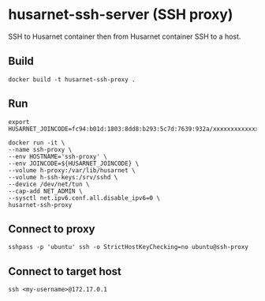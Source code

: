 # husarnet-ssh-server (SSH proxy)

SSH to Husarnet container then from Husarnet container SSH to a host.


## Build

```
docker build -t husarnet-ssh-proxy .
```

## Run

```
export HUSARNET_JOINCODE=fc94:b01d:1803:8dd8:b293:5c7d:7639:932a/xxxxxxxxxxxxxxxxxxxxxx

docker run -it \
--name ssh-proxy \
--env HOSTNAME='ssh-proxy' \
--env JOINCODE=${HUSARNET_JOINCODE} \
--volume h-proxy:/var/lib/husarnet \
--volume h-ssh-keys:/srv/sshd \
--device /dev/net/tun \
--cap-add NET_ADMIN \
--sysctl net.ipv6.conf.all.disable_ipv6=0 \
husarnet-ssh-proxy
```

## Connect to proxy

```
sshpass -p 'ubuntu' ssh -o StrictHostKeyChecking=no ubuntu@ssh-proxy
```

## Connect to target host

```
ssh <my-username>@172.17.0.1
```